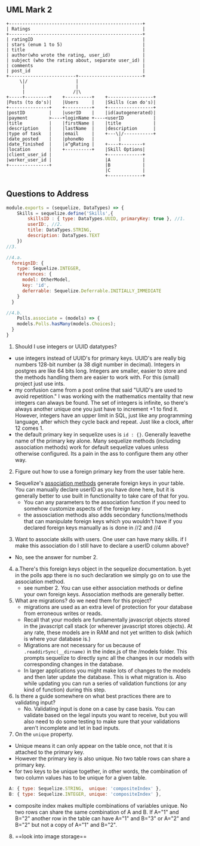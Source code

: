 ## UML Mark 2
```
+--------------------------------------------------+
| Ratings                                          |
+--------------------------------------------------+
| ratingID                                         |
| stars (enum 1 to 5)                              |
| title                                            |
| author(who wrote the rating, user_id)            |
| subject (who the rating about, separate user_id) |
| comments                                         |
| post_id                                          |
+-------------------------+------------------------+
     \|/                  |
      |                   |
      |                  /|\
+-----+---------+    +----------+    +-----------------+
|Posts (to do's)|    |Users     |    |Skills (can do's)|
+---------------+    +----------+    +-----------------+
|postID         |    |userID    |    |id(autogenerated)|
|payment        >----+loginName +----<userID           |
|title          |    |firstName |    |title            |
|description    |    |lastName  |    |description      |
|type of task   |    |email     |    +---\|/-----------+
|date_posted    |    |phoneNo   |         |
|date_finished  |    |a^gRating |    +----+--------+
|location       |    +----------+    |Skill Options|
|client_user_id |                    +-------------+
|worker_user_id |                    |A            |
+---------------+                    |B            |
                                     |C            |
                                     +-------------+
```


## Questions to Address

```javascript
module.exports = (sequelize, DataTypes) => {
	Skills = sequelize.define('Skills',{
		skillsID : { type: DataTypes.UUID, primaryKey: true }, //1.
		userID:, //2.
		title: DataTypes.STRING,
		description: DataTypes.TEXT
	})
//3.

//4.a.
  foreignID: {
    type: Sequelize.INTEGER,
    references: {
      model: OtherModel,
      key: 'id',
      deferrable: Sequelize.Deferrable.INITIALLY_IMMEDIATE
    }
  }

//4.b.
    Polls.associate = (models) => {
    models.Polls.hasMany(models.Choices);
  }
}
```

1. Should I use integers or UUID datatypes?
  - use integers instead of UUID's for primary keys. UUID's are really big numbers 128-bit number (a 38 digit number in decimal). Integers in postgres are like 64 bits long. Integers are smaller, easier to store and the methods handling them are easier to work with. For this (small) project just use ints.
  - my confusion came from a post online that said "UUID's are used to avoid repetition." I was working with the mathematics mentality that new integers can always be found. The set of integers is infinite, so there's always another unique one you just have to increment +1 to find it. However, integers have an upper limit in SQL, just like any programming language, after which they cycle back and repeat. Just like a clock, after 12 comes 1.
  - the default primary key in sequelize uses is  `id : {}`.  Generally leavethe name of the primary key alone. Many sequelize methods (including association methods) work for default sequelize values unless otherwise configured. Its a pain in the ass to configure them any other way.
2. Figure out how to use a foreign primary key from the user table here.
  - Sequelize's [association methods](http://docs.sequelizejs.com/manual/tutorial/associations.html) generate foreign keys in your table. You can manually declare userID as you have done here, but it is generally better to use built in functionality to take care of that for you. 
    - You can any parameters to the association function if you need to somehow customize aspects of the foreign key . 
    - the assosciation methods also adds secondary functions/methods that can manipulate foreign keys which you wouldn't have if you declared foreign keys manually as is done in //2 and //4
3. Want to associate skills with users. One user can have many skills. if I make this association do I still have to declare a userID column above?
  - No, see the answer for number 2.
4. a.There's this foreign keys object in the sequelize documentation. 
   b.yet in the polls app there is no such declaration we simply go on to use the association method.
   - see number 2. You can use either association methods or define your own foreign keys. Association methods are generally better.
5. What are migrations? do we need them for this project?
   - migrations are used as an extra level of protection for your database from erroneous writes or reads. 
   - Recall that your models are fundamentally javascript objects stored in the javascript call stack (or wherever javascript stores objects). At any rate, these models are in RAM and not yet written to disk (which is where your database is.) 
   - Migrations are not necessary for us because of `.readdirSync(__dirname)` in the index.js of the /models folder. This prompts sequelize to directly sync all the changes in our models with corresponding changes in the database. 
   - In larger applications you might make lots of changes to the models and then later update the database. This is what migration is. Also while updating you can run a series of validation functions (or any kind of function) during this step.
6. Is there a guide somewhere on what best practices there are to validating input?
   - No. Validating input is done on a case by case basis. You can validate based on the legal inputs you want to receive, but you will also need to do some testing to make sure that your validations aren't incomplete and let in bad inputs.
7. On the `unique` property.
  - Unique means it can only appear on the table once, not that it is attached to the primary key.
  - However the primary key is also unique. No two table rows can share a primary key.
  - for two keys to be unique together, in other words, the combination of two column values has to be unique for a given table. 

```javascript
 A: { type: Sequelize.STRING,  unique: 'compositeIndex' },
 B: { type: Sequelize.INTEGER, unique: 'compositeIndex' },
```

- composite index makes multiple combinations of variables unique. No two rows can share the same combination of A and B. If A="1" and B="2" another row in the table can have A="1" and B="3" or A="2" and B="2" but not a copy of A="1" and B="2".
8. ==look into image storage==